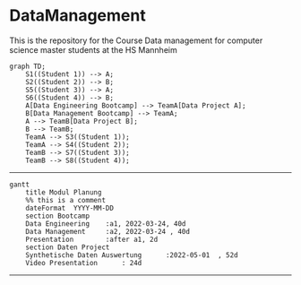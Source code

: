 # DataManagement
This is the repository for the Course Data management for computer science master students at the HS Mannheim

```mermaid
graph TD;
    S1((Student 1)) --> A;
    S2((Student 2)) --> B;
    S5((Student 3)) --> A;
    S6((Student 4)) --> B;
    A[Data Engineering Bootcamp] --> TeamA[Data Project A];
    B[Data Management Bootcamp] --> TeamA;
    A --> TeamB[Data Project B];
    B --> TeamB;
    TeamA --> S3((Student 1));
    TeamA --> S4((Student 2));
    TeamB --> S7((Student 3));
    TeamB --> S8((Student 4));
```
-------------------------------
```mermaid
gantt
    title Modul Planung
    %% this is a comment
    dateFormat  YYYY-MM-DD
    section Bootcamp
    Data Engineering    :a1, 2022-03-24, 40d
    Data Management     :a2, 2022-03-24 , 40d
    Presentation        :after a1, 2d
    section Daten Project
    Synthetische Daten Auswertung      :2022-05-01  , 52d
    Video Presentation      : 24d
```
-----------------------------

